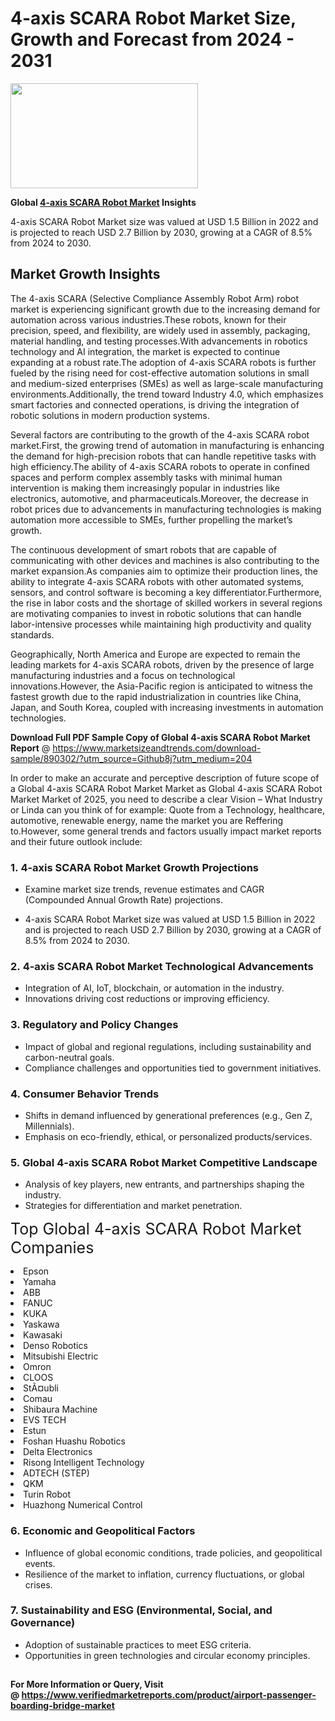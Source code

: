 <H1>4-axis SCARA Robot Market Size, Growth and Forecast from 2024 - 2031</H1><img class="aligncenter size-medium wp-image-584254" src="https://thirdeyenews.in/wp-content/uploads/2024/09/Global-Market-Research-300x168.jpeg" alt="" width="300" height="168" /><p><strong>Global&nbsp;<a href="https://www.marketsizeandtrends.com/download-sample/890302/?utm_source=Github8j?utm_medium=204">4-axis SCARA Robot Market</a> Insights</strong></p><p>4-axis SCARA Robot Market size was valued at USD 1.5 Billion in 2022 and is projected to reach USD 2.7 Billion by 2030, growing at a CAGR of 8.5% from 2024 to 2030.</p><p><h2>Market Growth Insights</h2> <p>The 4-axis SCARA (Selective Compliance Assembly Robot Arm) robot market is experiencing significant growth due to the increasing demand for automation across various industries.These robots, known for their precision, speed, and flexibility, are widely used in assembly, packaging, material handling, and testing processes.With advancements in robotics technology and AI integration, the market is expected to continue expanding at a robust rate.The adoption of 4-axis SCARA robots is further fueled by the rising need for cost-effective automation solutions in small and medium-sized enterprises (SMEs) as well as large-scale manufacturing environments.Additionally, the trend toward Industry 4.0, which emphasizes smart factories and connected operations, is driving the integration of robotic solutions in modern production systems.</p> <p>Several factors are contributing to the growth of the 4-axis SCARA robot market.First, the growing trend of automation in manufacturing is enhancing the demand for high-precision robots that can handle repetitive tasks with high efficiency.The ability of 4-axis SCARA robots to operate in confined spaces and perform complex assembly tasks with minimal human intervention is making them increasingly popular in industries like electronics, automotive, and pharmaceuticals.Moreover, the decrease in robot prices due to advancements in manufacturing technologies is making automation more accessible to SMEs, further propelling the market’s growth.</p> <p>The continuous development of smart robots that are capable of communicating with other devices and machines is also contributing to the market expansion.As companies aim to optimize their production lines, the ability to integrate 4-axis SCARA robots with other automated systems, sensors, and control software is becoming a key differentiator.Furthermore, the rise in labor costs and the shortage of skilled workers in several regions are motivating companies to invest in robotic solutions that can handle labor-intensive processes while maintaining high productivity and quality standards.</p> <p>Geographically, North America and Europe are expected to remain the leading markets for 4-axis SCARA robots, driven by the presence of large manufacturing industries and a focus on technological innovations.However, the Asia-Pacific region is anticipated to witness the fastest growth due to the rapid industrialization in countries like China, Japan, and South Korea, coupled with increasing investments in automation technologies.</p> <p><span class=""><strong>Download Full PDF Sample Copy of Global 4-axis SCARA Robot Market Report</strong> @ <a href="https://www.marketsizeandtrends.com/download-sample/890302/?utm_source=Github8j?utm_medium=204" target="_blank">https://www.marketsizeandtrends.com/download-sample/890302/?utm_source=Github8j?utm_medium=204</a></span></p><p>In order to make an accurate and perceptive description of future scope of a Global&nbsp;4-axis SCARA Robot Market Market as Global&nbsp;4-axis SCARA Robot Market Market of 2025, you need to describe a clear Vision &ndash; What Industry or Linda can you think of for example: Quote from a Technology, healthcare, automotive, renewable energy, name the market you are Reffering to.However, some general trends and factors usually impact market reports and their future outlook include:</p><h3>1.&nbsp;<strong>4-axis SCARA Robot Market Growth Projections</strong></h3><ul><li>Examine market size trends, revenue estimates and CAGR (Compounded Annual Growth Rate) projections.</li><li><p>4-axis SCARA Robot Market size was valued at USD 1.5 Billion in 2022 and is projected to reach USD 2.7 Billion by 2030, growing at a CAGR of 8.5% from 2024 to 2030.</p></li></ul><h3>2.&nbsp;<strong>4-axis SCARA Robot Market Technological Advancements</strong></h3><ul><li>Integration of AI, IoT, blockchain, or automation in the industry.</li><li>Innovations driving cost reductions or improving efficiency.</li></ul><h3>3.&nbsp;<strong>Regulatory and Policy Changes</strong></h3><ul><li>Impact of global and regional regulations, including sustainability and carbon-neutral goals.</li><li>Compliance challenges and opportunities tied to government initiatives.</li></ul><h3>4.&nbsp;<strong>Consumer Behavior Trends</strong></h3><ul><li>Shifts in demand influenced by generational preferences (e.g., Gen Z, Millennials).</li><li>Emphasis on eco-friendly, ethical, or personalized products/services.</li></ul><h3>5.&nbsp;<strong>Global 4-axis SCARA Robot Market Competitive Landscape</strong></h3><ul><li>Analysis of key players, new entrants, and partnerships shaping the industry.</li><li>Strategies for differentiation and market penetration.</li></ul><p data-pm-slice="1 1 []"><span style="color: inherit; font-family: inherit; font-size: 25px;">Top Global 4-axis SCARA Robot Market Companies</span></p><div class="" data-test-id=""><p><li>Epson</li><li> Yamaha</li><li> ABB</li><li> FANUC</li><li> KUKA</li><li> Yaskawa</li><li> Kawasaki</li><li> Denso Robotics</li><li> Mitsubishi Electric</li><li> Omron</li><li> CLOOS</li><li> StÃ¤ubli</li><li> Comau</li><li> Shibaura Machine</li><li> EVS TECH</li><li> Estun</li><li> Foshan Huashu Robotics</li><li> Delta Electronics</li><li> Risong Intelligent Technology</li><li> ADTECH (STEP)</li><li> QKM</li><li> Turin Robot</li><li> Huazhong Numerical Control</li></p></div><h3>6.&nbsp;<strong>Economic and Geopolitical Factors</strong></h3><ul><li>Influence of global economic conditions, trade policies, and geopolitical events.</li><li>Resilience of the market to inflation, currency fluctuations, or global crises.</li></ul><h3>7.&nbsp;<strong>Sustainability and ESG (Environmental, Social, and Governance)</strong></h3><ul><li>Adoption of sustainable practices to meet ESG criteria.</li><li>Opportunities in green technologies and circular economy principles.</li></ul><h2><strong style="font-size: 14px;">For More Information or Query, Visit @&nbsp;</strong><a style="background-color: #ffffff; font-size: 14px;" href="https://www.marketsizeandtrends.com/report/4-axis-scara-robot-market/" target="_blank">https://www.verifiedmarketreports.com/product/airport-passenger-boarding-bridge-market</a></h2>